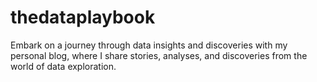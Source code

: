 # thedataplaybook
Embark on a journey through data insights and discoveries with my personal blog, where I share stories, analyses, and discoveries from the world of data exploration.
